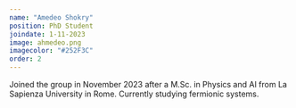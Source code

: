 ```yaml
---
name: "Amedeo Shokry"
position: PhD Student
joindate: 1-11-2023
image: ahmedeo.png
imagecolor: "#252F3C"
order: 2
---
```


Joined the group in November 2023 after a M.Sc. in Physics and AI from La Sapienza University in Rome. 
Currently studying fermionic systems. 
